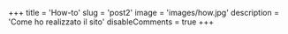 +++ 
title = 'How-to' 
slug = 'post2' 
image = 'images/how.jpg' 
description = 'Come ho realizzato il sito' 
disableComments = true 
+++ 



